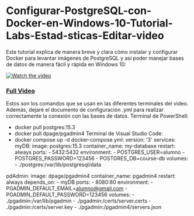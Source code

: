 # Configurar-PostgreSQL-con-Docker-en-Windows-10-Tutorial-Labs-Estad-sticas-Editar-video

Este tutorial explica de manera breve y clara cómo instalar y configurar Docker para levantar imágenes de PostgreSQL y así poder manejar bases de datos de manera fácil y rápida en Windows 10:

[![Watch the video](https://img.youtube.com/vi/mQbU6kMyCec/maxresdefault.jpg)](https://youtu.be/mQbU6kMyCec)

### [Full Video](https://youtu.be/mQbU6kMyCec)

Estos son los comandos que se usan en las diferentes terminales del video. Además, dejaré el documento de configuración .yml para realizar correctamente la conexión con las bases de datos. Terminal de PowerShell:
  - docker pull postgres:15.3
  - docker pull dpage/pgadmin4
Terminal de Visual Studio Code:
  - docker compose up -d
docker-compose.yml:
version: '3'
services:
  myDB:
     image: postgres:15.3
     container_name: my-database
     restart: always
     ports:
          - 5432:5432
     environment:
          - POSTGRES_USER=alumno
          - POSTGRES_PASSWORD=123456
          - POSTGRES_DB=course-db
     volumes:
          - ./postgres:/var/lib/postgresql/data

  pdAdmin:
        image: dpage/pgadmin4
        container_name: pgadmin4
        restart: always
        depends_on:
           - myDB
        ports:
           - 8080:80
        environment:
           - PGADMIN_DEFAULT_EMAIL=alumno@gmail.com
           - PGADMIN_DEFAULT_PASSWORD=123456
        volumes:
           - ./pgadmin:/var/lib/pgadmin
           - ./pgadmin:/certs/server.certs
           - ./pgadmin:/certs/server.key
           - ./pgadmin:/pgadmin4/servers.json
